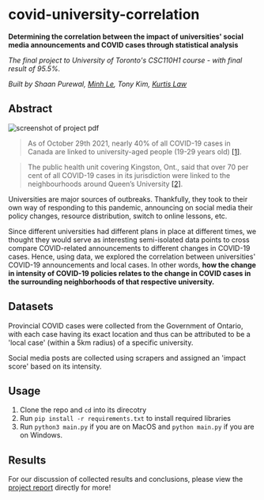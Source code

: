 # covid-university-correlation
**Determining the correlation between the impact of universities' social media announcements and COVID cases through statistical analysis**

*The final project to University of Toronto's CSC110H1 course - with final result of 95.5%.*

*Built by Shaan Purewal, [Minh Le](https://github.com/nm-le), Tony Kim, [Kurtis Law](https://github.com/kurtislaw)*

## Abstract
![screenshot of project pdf](https://i.imgur.com/YmzZQ0i.png)

> As of October 29th 2021, nearly 40% of all COVID-19 cases in Canada are linked to university-aged people (19-29 years old) [[1]](https://health-infobase.canada.ca/covid-19/epidemiological-summary-covid-19-cases.html). 

> The public health unit covering Kingston, Ont., said that over 70 per cent of all COVID-19 cases in its jurisdiction were linked to the neighbourhoods around Queen’s University [[2]](https://globalnews.ca/news/7757102/covid-19-canadian-university-students/). 

Universities are major sources of outbreaks. Thankfully, they took to their own way of responding to this pandemic, announcing on social media their policy changes, resource distribution, switch to online lessons, etc. 

Since different universities had different plans in place at different times, we thought they would serve as interesting semi-isolated data points to cross compare COVID-related announcements to different changes in COVID-19 cases. Hence, using data, we explored the correlation between universities' COVID-19 announcements and local cases. In other words, **how the change in intensity of COVID-19 policies relates to the change in COVID cases in the surrounding neighborhoods of that respective university.**


## Datasets
Provincial COVID cases were collected from the Government of Ontario, with each case having its exact location and thus can be attributed to be a 'local case' (within a 5km radius) of a specific university. 

Social media posts are collected using scrapers and assigned an 'impact score' based on its intensity.


## Usage
1. Clone the repo and `cd` into its direcotry
2. Run `pip install -r requirements.txt` to install required libraries
3. Run `python3 main.py` if you are on MacOS and `python main.py` if you are on Windows.

## Results
For our discussion of collected results and conclusions, please view the [project report](https://github.com/kurtislaw/covid-university-correlation/blob/main/project_report.pdf) directly for more!
